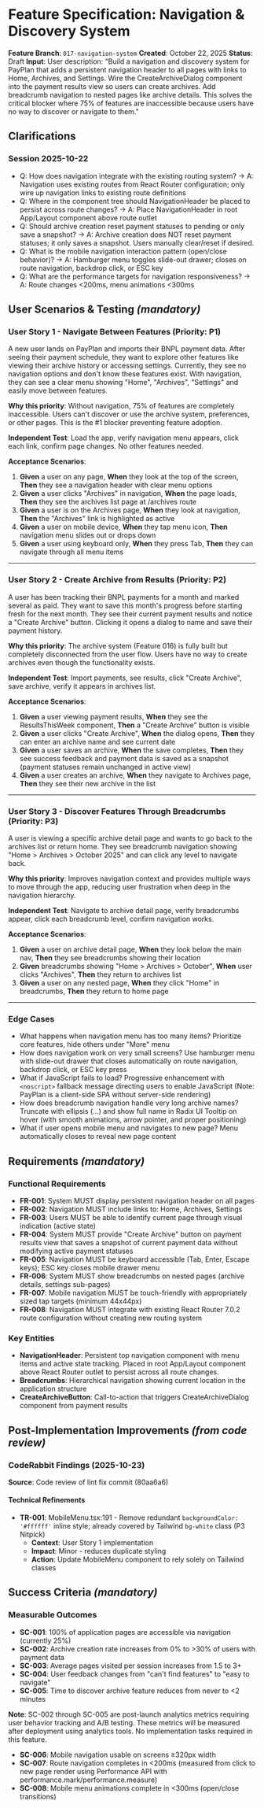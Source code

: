 # Feature Specification: Navigation & Discovery System

**Feature Branch**: `017-navigation-system`
**Created**: October 22, 2025
**Status**: Draft
**Input**: User description: "Build a navigation and discovery system for PayPlan that adds a persistent navigation header to all pages with links to Home, Archives, and Settings. Wire the CreateArchiveDialog component into the payment results view so users can create archives. Add breadcrumb navigation to nested pages like archive details. This solves the critical blocker where 75% of features are inaccessible because users have no way to discover or navigate to them."

## Clarifications

### Session 2025-10-22

- Q: How does navigation integrate with the existing routing system? → A: Navigation uses existing routes from React Router configuration; only wire up navigation links to existing route definitions
- Q: Where in the component tree should NavigationHeader be placed to persist across route changes? → A: Place NavigationHeader in root App/Layout component above route outlet
- Q: Should archive creation reset payment statuses to pending or only save a snapshot? → A: Archive creation does NOT reset payment statuses; it only saves a snapshot. Users manually clear/reset if desired.
- Q: What is the mobile navigation interaction pattern (open/close behavior)? → A: Hamburger menu toggles slide-out drawer; closes on route navigation, backdrop click, or ESC key
- Q: What are the performance targets for navigation responsiveness? → A: Route changes <200ms, menu animations <300ms

## User Scenarios & Testing *(mandatory)*

### User Story 1 - Navigate Between Features (Priority: P1)

A new user lands on PayPlan and imports their BNPL payment data. After seeing their payment schedule, they want to explore other features like viewing their archive history or accessing settings. Currently, they see no navigation options and don't know these features exist. With navigation, they can see a clear menu showing "Home", "Archives", "Settings" and easily move between features.

**Why this priority**: Without navigation, 75% of features are completely inaccessible. Users can't discover or use the archive system, preferences, or other pages. This is the #1 blocker preventing feature adoption.

**Independent Test**: Load the app, verify navigation menu appears, click each link, confirm page changes. No other features needed.

**Acceptance Scenarios**:

1. **Given** a user on any page, **When** they look at the top of the screen, **Then** they see a navigation header with clear menu options
2. **Given** a user clicks "Archives" in navigation, **When** the page loads, **Then** they see the archives list page at /archives route
3. **Given** a user is on the Archives page, **When** they look at navigation, **Then** the "Archives" link is highlighted as active
4. **Given** a user on mobile device, **When** they tap menu icon, **Then** navigation menu slides out or drops down
5. **Given** a user using keyboard only, **When** they press Tab, **Then** they can navigate through all menu items

---

### User Story 2 - Create Archive from Results (Priority: P2)

A user has been tracking their BNPL payments for a month and marked several as paid. They want to save this month's progress before starting fresh for the next month. They see their current payment results and notice a "Create Archive" button. Clicking it opens a dialog to name and save their payment history.

**Why this priority**: The archive system (Feature 016) is fully built but completely disconnected from the user flow. Users have no way to create archives even though the functionality exists.

**Independent Test**: Import payments, see results, click "Create Archive", save archive, verify it appears in archives list.

**Acceptance Scenarios**:

1. **Given** a user viewing payment results, **When** they see the ResultsThisWeek component, **Then** a "Create Archive" button is visible
2. **Given** a user clicks "Create Archive", **When** the dialog opens, **Then** they can enter an archive name and see current date
3. **Given** a user saves an archive, **When** the save completes, **Then** they see success feedback and payment data is saved as a snapshot (payment statuses remain unchanged in active view)
4. **Given** a user creates an archive, **When** they navigate to Archives page, **Then** they see their new archive in the list

---

### User Story 3 - Discover Features Through Breadcrumbs (Priority: P3)

A user is viewing a specific archive detail page and wants to go back to the archives list or return home. They see breadcrumb navigation showing "Home > Archives > October 2025" and can click any level to navigate back.

**Why this priority**: Improves navigation context and provides multiple ways to move through the app, reducing user frustration when deep in the navigation hierarchy.

**Independent Test**: Navigate to archive detail page, verify breadcrumbs appear, click each breadcrumb level, confirm navigation works.

**Acceptance Scenarios**:

1. **Given** a user on archive detail page, **When** they look below the main nav, **Then** they see breadcrumbs showing their location
2. **Given** breadcrumbs showing "Home > Archives > October", **When** user clicks "Archives", **Then** they return to archives list
3. **Given** a user on any nested page, **When** they click "Home" in breadcrumbs, **Then** they return to home page

---

### Edge Cases

- What happens when navigation menu has too many items? Prioritize core features, hide others under "More" menu
- How does navigation work on very small screens? Use hamburger menu with slide-out drawer that closes automatically on route navigation, backdrop click, or ESC key press
- What if JavaScript fails to load? Progressive enhancement with `<noscript>` fallback message directing users to enable JavaScript (Note: PayPlan is a client-side SPA without server-side rendering)
- How does breadcrumb navigation handle very long archive names? Truncate with ellipsis (...) and show full name in Radix UI Tooltip on hover (with smooth animations, arrow pointer, and proper positioning)
- What if user opens mobile menu and navigates to new page? Menu automatically closes to reveal new page content

## Requirements *(mandatory)*

### Functional Requirements

- **FR-001**: System MUST display persistent navigation header on all pages
- **FR-002**: Navigation MUST include links to: Home, Archives, Settings
- **FR-003**: Users MUST be able to identify current page through visual indication (active state)
- **FR-004**: System MUST provide "Create Archive" button on payment results view that saves a snapshot of current payment data without modifying active payment statuses
- **FR-005**: Navigation MUST be keyboard accessible (Tab, Enter, Escape keys); ESC key closes mobile drawer menu
- **FR-006**: System MUST show breadcrumbs on nested pages (archive details, settings sub-pages)
- **FR-007**: Mobile navigation MUST be touch-friendly with appropriately sized tap targets (minimum 44x44px)
- **FR-008**: Navigation MUST integrate with existing React Router 7.0.2 route configuration without creating new routing system

### Key Entities

- **NavigationHeader**: Persistent top navigation component with menu items and active state tracking. Placed in root App/Layout component above React Router outlet to persist across all route changes.
- **Breadcrumbs**: Hierarchical navigation showing current location in the application structure
- **CreateArchiveButton**: Call-to-action that triggers CreateArchiveDialog component from payment results

## Post-Implementation Improvements *(from code review)*

### CodeRabbit Findings (2025-10-23)
**Source**: Code review of lint fix commit (80aa6a6)

#### Technical Refinements
- **TR-001**: MobileMenu.tsx:191 - Remove redundant `backgroundColor: '#ffffff'` inline style; already covered by Tailwind `bg-white` class (P3 Nitpick)
  - **Context**: User Story 1 implementation
  - **Impact**: Minor - reduces duplicate styling
  - **Action**: Update MobileMenu component to rely solely on Tailwind classes

## Success Criteria *(mandatory)*

### Measurable Outcomes

- **SC-001**: 100% of application pages are accessible via navigation (currently 25%)
- **SC-002**: Archive creation rate increases from 0% to >30% of users with payment data
- **SC-003**: Average pages visited per session increases from 1.5 to 3+
- **SC-004**: User feedback changes from "can't find features" to "easy to navigate"
- **SC-005**: Time to discover archive feature reduces from never to <2 minutes

**Note**: SC-002 through SC-005 are post-launch analytics metrics requiring user behavior tracking and A/B testing. These metrics will be measured after deployment using analytics tools. No implementation tasks required in this feature.

- **SC-006**: Mobile navigation usable on screens ≥320px width
- **SC-007**: Route navigation completes in <200ms (measured from click to new page render using Performance API with performance.mark/performance.measure)
- **SC-008**: Mobile menu animations complete in <300ms (open/close transitions)
